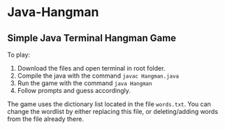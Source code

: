 # Java-Hangman

## Simple Java Terminal Hangman Game

To play:
1. Download the files and open terminal in root folder.
2. Compile the java with the command `javac Hangman.java`
3. Run the game with the command `java Hangman`
4. Follow prompts and guess accordingly.

The game uses the dictionary list located in the file `words.txt`. You can change the wordlist by either replacing this file, or deleting/adding words from the file already there. 
